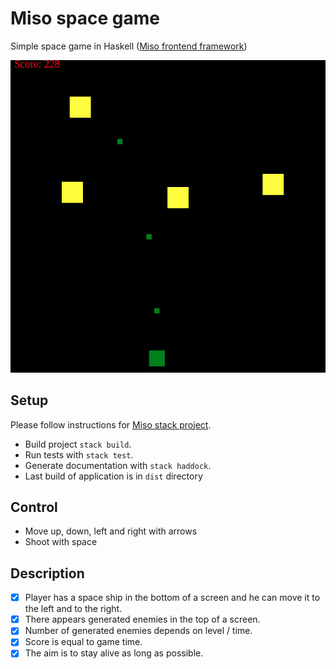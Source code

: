 # Miso space game
Simple space game in Haskell ([Miso frontend framework](https://haskell-miso.org/))

![GitHub Logo](/img/screen1.png)

## Setup
Please follow instructions for [Miso stack project](https://github.com/dmjio/miso#stack).

- Build project `stack build`.
- Run tests with `stack test`.
- Generate documentation with `stack haddock`.
- Last build of application is in `dist` directory

## Control

- Move up, down, left and right with arrows
- Shoot with space

## Description

- [x] Player has a space ship in the bottom of a screen and he can move it to the left and to the right.
- [x] There appears generated enemies in the top of a screen.
- [x] Number of generated enemies depends on level / time.
- [x] Score is equal to game time.
- [x] The aim is to stay alive as long as possible.
